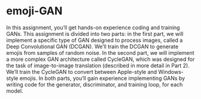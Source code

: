 # emoji-GAN
In this assignment, you’ll get hands-on experience coding and training GANs. This assignment is divided into two parts: in the first part, we will implement a specific type of GAN designed to process images, called a Deep Convolutional GAN (DCGAN). We’ll train the DCGAN to generate emojis from samples of random noise. In the second part, we will implement a more complex GAN architecture called CycleGAN, which was designed for the task of image-to-image translation (described in more detail in Part 2). We’ll train the CycleGAN to convert between Apple-style and Windows-style emojis. In both parts, you’ll gain experience implementing GANs by writing code for the generator, discriminator, and training loop, for each model.
